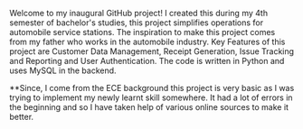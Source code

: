 Welcome to my inaugural GitHub project! I created this during my 4th semester of bachelor's studies, this project simplifies operations for automobile service stations. The inspiration to make this project comes from my father who works in the automobile industry.
Key Features of this project are
Customer Data Management,
Receipt Generation,
Issue Tracking and Reporting and
User Authentication.
The code is written in Python and uses MySQL in the backend.

**Since, I come from the ECE background this project is very basic as I was trying to implement my newly learnt skill somewhere. It had a lot of errors in the beginning and so I have taken help of various online sources to make it better.
